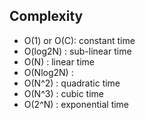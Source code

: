 
## Complexity
- O(1) or O(C): constant time
- O(log2N)    : sub-linear time
- O(N)        : linear time
- O(Nlog2N)   : 
- O(N^2)      : quadratic time
- O(N^3)      : cubic time
- O(2^N)      : exponential time
